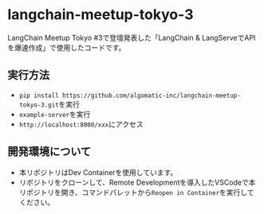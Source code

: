 # langchain-meetup-tokyo-3

LangChain Meetup Tokyo #3で登壇発表した「LangChain & LangServeでAPIを爆速作成」で使用したコードです。

## 実行方法

- `pip install https://github.com/algomatic-inc/langchain-meetup-tokyo-3.git`を実行
- `example-server`を実行
- `http://localhost:8000/xxx`にアクセス

## 開発環境について

- 本リポジトリはDev Containerを使用しています。
- リポジトリをクローンして、Remote Developmentを導入したVSCodeで本リポジトリを開き、コマンドパレットから`Reopen in Container`を実行してください。

